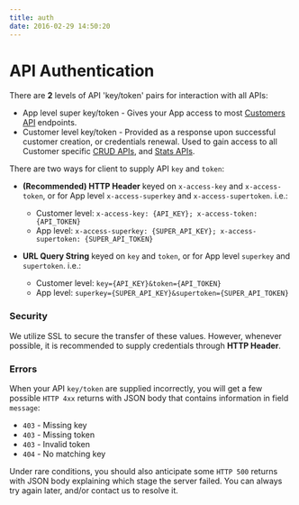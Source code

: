 ```yaml
---
title: auth
date: 2016-02-29 14:50:20
---
```


# API Authentication

There are __2__ levels of API 'key/token' pairs for interaction with all APIs:

* App level super key/token - Gives your App access to most [Customers API](/atom-api-docs/api/customers) endpoints.
* Customer level key/token - Provided as a response upon successful customer creation, or credentials renewal. Used to gain access to all Customer specific [CRUD APIs](/atom-api-docs/#crud-apis), and [Stats APIs](/atom-api-docs/#stats-apis).

There are two ways for client to supply API `key` and `token`:

* __(Recommended) HTTP Header__ keyed on `x-access-key` and `x-access-token`, or for App level `x-access-superkey` and `x-access-supertoken`. i.e.:
  	* Customer level: `x-access-key: {API_KEY}; x-access-token: {API_TOKEN}`
  	* App level: `x-access-superkey: {SUPER_API_KEY}; x-access-supertoken: {SUPER_API_TOKEN}`

* __URL Query String__ keyed on `key` and `token`, or for App level `superkey` and `supertoken`. i.e.:
  	* Customer level: `key={API_KEY}&token={API_TOKEN}`
  	* App level: `superkey={SUPER_API_KEY}&supertoken={SUPER_API_TOKEN}`

### Security

We utilize SSL to secure the transfer of these values. However, whenever possible, it is recommended to supply credentials through __HTTP Header__.

### Errors

When your API `key/token` are supplied incorrectly, you will get a few possible `HTTP 4xx` returns with JSON body that contains information in field `message`:

* `403` - Missing key
* `403` - Missing token
* `403` - Invalid token
* `404` - No matching key

Under rare conditions, you should also anticipate some `HTTP 500` returns with JSON body explaining which stage the server failed. You can always try again later, and/or contact us to resolve it.
